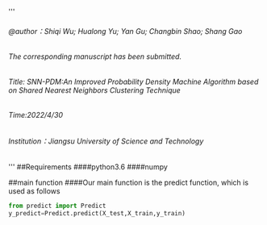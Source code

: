 '''
###### @author：Shiqi Wu; Hualong Yu; Yan Gu; Changbin Shao; Shang Gao
###### The corresponding manuscript has been submitted.
###### Title: SNN-PDM:An Improved Probability Density Machine Algorithm based on Shared Nearest Neighbors Clustering Technique
###### Time:2022/4/30
###### Institution：Jiangsu University of Science and Technology
'''
##Requirements
####python3.6
####numpy

##main function
####Our main  function is the predict function, which is used as follows
```python
from predict import Predict
y_predict=Predict.predict(X_test,X_train,y_train)
```
